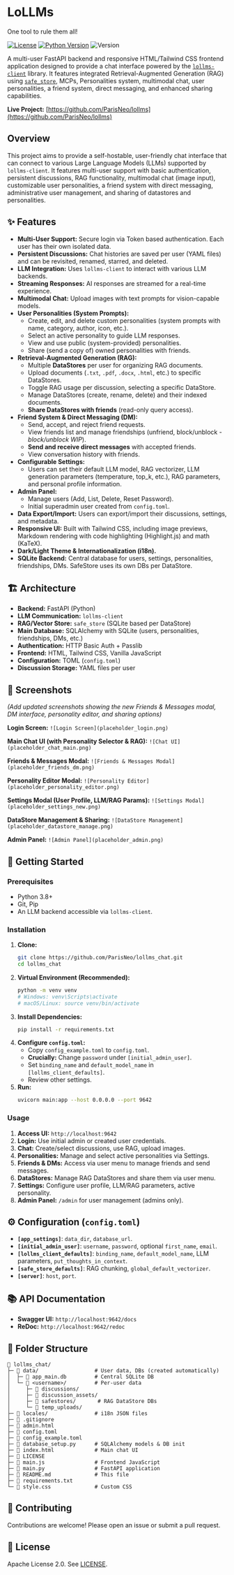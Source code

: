 # LoLLMs
One tool to rule them all!

[![License](https://img.shields.io/badge/License-Apache_2.0-blue.svg)](https://opensource.org/licenses/Apache-2.0)
[![Python Version](https://img.shields.io/badge/Python-3.8+-blue.svg)](https://www.python.org/downloads/)
![Version](https://img.shields.io/badge/Version-1.6.0-brightgreen) <!-- Updated Version -->
<!-- Add build status badge if CI is set up -->
<!-- [![Build Status](https://img.shields.io/your_ci_badge_url)](your_ci_link) -->

A multi-user FastAPI backend and responsive HTML/Tailwind CSS frontend application designed to provide a chat interface powered by the [`lollms-client`](https://github.com/ParisNeo/lollms-client) library. It features integrated Retrieval-Augmented Generation (RAG) using [`safe_store`](https://github.com/ParisNeo/safe_store), MCPs, Personalities system, multimodal chat, user personalities, a friend system, direct messaging, and enhanced sharing capabilities.

**Live Project:** [https://github.com/ParisNeo/lollms](https://github.com/ParisNeo/lollms)

## Overview

This project aims to provide a self-hostable, user-friendly chat interface that can connect to various Large Language Models (LLMs) supported by `lollms-client`. It features multi-user support with basic authentication, persistent discussions, RAG functionality, multimodal chat (image input), customizable user personalities, a friend system with direct messaging, administrative user management, and sharing of datastores and personalities.

## ✨ Features

*   **Multi-User Support:** Secure login via Token based authentication. Each user has their own isolated data.
*   **Persistent Discussions:** Chat histories are saved per user (YAML files) and can be revisited, renamed, starred, and deleted.
*   **LLM Integration:** Uses `lollms-client` to interact with various LLM backends.
*   **Streaming Responses:** AI responses are streamed for a real-time experience.
*   **Multimodal Chat:** Upload images with text prompts for vision-capable models.
*   **User Personalities (System Prompts):**
    *   Create, edit, and delete custom personalities (system prompts with name, category, author, icon, etc.).
    *   Select an active personality to guide LLM responses.
    *   View and use public (system-provided) personalities.
    *   Share (send a copy of) owned personalities with friends.
*   **Retrieval-Augmented Generation (RAG):**
    *   Multiple **DataStores** per user for organizing RAG documents.
    *   Upload documents (`.txt`, `.pdf`, `.docx`, `.html`, etc.) to specific DataStores.
    *   Toggle RAG usage per discussion, selecting a specific DataStore.
    *   Manage DataStores (create, rename, delete) and their indexed documents.
    *   **Share DataStores with friends** (read-only query access).
*   **Friend System & Direct Messaging (DM):**
    *   Send, accept, and reject friend requests.
    *   View friends list and manage friendships (unfriend, block/unblock - *block/unblock WIP*).
    *   **Send and receive direct messages** with accepted friends.
    *   View conversation history with friends.
*   **Configurable Settings:**
    *   Users can set their default LLM model, RAG vectorizer, LLM generation parameters (temperature, top_k, etc.), RAG parameters, and personal profile information.
*   **Admin Panel:**
    *   Manage users (Add, List, Delete, Reset Password).
    *   Initial superadmin user created from `config.toml`.
*   **Data Export/Import:** Users can export/import their discussions, settings, and metadata.
*   **Responsive UI:** Built with Tailwind CSS, including image previews, Markdown rendering with code highlighting (Highlight.js) and math (KaTeX).
*   **Dark/Light Theme & Internationalization (i18n).**
*   **SQLite Backend:** Central database for users, settings, personalities, friendships, DMs. SafeStore uses its own DBs per DataStore.

## 🏗️ Architecture

*   **Backend:** FastAPI (Python)
*   **LLM Communication:** `lollms-client`
*   **RAG/Vector Store:** `safe_store` (SQLite based per DataStore)
*   **Main Database:** SQLAlchemy with SQLite (users, personalities, friendships, DMs, etc.)
*   **Authentication:** HTTP Basic Auth + Passlib
*   **Frontend:** HTML, Tailwind CSS, Vanilla JavaScript
*   **Configuration:** TOML (`config.toml`)
*   **Discussion Storage:** YAML files per user

## 📸 Screenshots

*(Add updated screenshots showing the new Friends & Messages modal, DM interface, personality editor, and sharing options)*

**Login Screen:**
`![Login Screen](placeholder_login.png)`

**Main Chat UI (with Personality Selector & RAG):**
`![Chat UI](placeholder_chat_main.png)`

**Friends & Messages Modal:**
`![Friends & Messages Modal](placeholder_friends_dm.png)`

**Personality Editor Modal:**
`![Personality Editor](placeholder_personality_editor.png)`

**Settings Modal (User Profile, LLM/RAG Params):**
`![Settings Modal](placeholder_settings_new.png)`

**DataStore Management & Sharing:**
`![DataStore Management](placeholder_datastore_manage.png)`

**Admin Panel:**
`![Admin Panel](placeholder_admin.png)`

## 🚀 Getting Started

### Prerequisites

*   Python 3.8+
*   Git, Pip
*   An LLM backend accessible via `lollms-client`.

### Installation

1.  **Clone:**
    ```bash
    git clone https://github.com/ParisNeo/lollms_chat.git
    cd lollms_chat
    ```
2.  **Virtual Environment (Recommended):**
    ```bash
    python -m venv venv
    # Windows: venv\Scripts\activate
    # macOS/Linux: source venv/bin/activate
    ```
3.  **Install Dependencies:**
    ```bash
    pip install -r requirements.txt
    ```
4.  **Configure `config.toml`:**
    *   Copy `config_example.toml` to `config.toml`.
    *   **Crucially:** Change `password` under `[initial_admin_user]`.
    *   Set `binding_name` and `default_model_name` in `[lollms_client_defaults]`.
    *   Review other settings.
5.  **Run:**
    ```bash
    uvicorn main:app --host 0.0.0.0 --port 9642
    ```

### Usage

1.  **Access UI:** `http://localhost:9642`
2.  **Login:** Use initial admin or created user credentials.
3.  **Chat:** Create/select discussions, use RAG, upload images.
4.  **Personalities:** Manage and select active personalities via Settings.
5.  **Friends & DMs:** Access via user menu to manage friends and send messages.
6.  **DataStores:** Manage RAG DataStores and share them via user menu.
7.  **Settings:** Configure user profile, LLM/RAG parameters, active personality.
8.  **Admin Panel:** `/admin` for user management (admins only).

## ⚙️ Configuration (`config.toml`)

*   **`[app_settings]`**: `data_dir`, `database_url`.
*   **`[initial_admin_user]`**: `username`, `password`, optional `first_name`, `email`.
*   **`[lollms_client_defaults]`**: `binding_name`, `default_model_name`, LLM parameters, `put_thoughts_in_context`.
*   **`[safe_store_defaults]`**: RAG chunking, `global_default_vectorizer`.
*   **`[server]`**: `host`, `port`.

## 📚 API Documentation

*   **Swagger UI:** `http://localhost:9642/docs`
*   **ReDoc:** `http://localhost:9642/redoc`

## 📁 Folder Structure

```text
📁 lollms_chat/
├─ 📁 data/                  # User data, DBs (created automatically)
│  ├─ 📄 app_main.db         # Central SQLite DB
│  └─ 📁 <username>/         # Per-user data
│     ├─ 📁 discussions/
│     ├─ 📁 discussion_assets/
│     ├─ 📁 safestores/       # RAG DataStore DBs
│     └─ 📁 temp_uploads/
├─ 📁 locales/               # i18n JSON files
├─ 📄 .gitignore
├─ 📄 admin.html
├─ 📄 config.toml
├─ 📄 config_example.toml
├─ 📄 database_setup.py      # SQLAlchemy models & DB init
├─ 📄 index.html             # Main chat UI
├─ 📄 LICENSE
├─ 📄 main.js                # Frontend JavaScript
├─ 📄 main.py                # FastAPI application
├─ 📄 README.md              # This file
├─ 📄 requirements.txt
└─ 📄 style.css              # Custom CSS
```

## 🤝 Contributing

Contributions are welcome! Please open an issue or submit a pull request.

## 📜 License

Apache License 2.0. See [LICENSE](LICENSE).